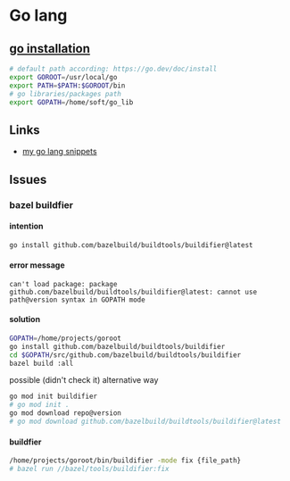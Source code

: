 # Go lang 

## [go installation](https://go.dev/doc/install)
```sh
# default path according: https://go.dev/doc/install
export GOROOT=/usr/local/go
export PATH=$PATH:$GOROOT/bin
# go libraries/packages path
export GOPATH=/home/soft/go_lib
```

## Links
* [my go lang snippets](https://github.com/cherkavi/golang-example)

## Issues
### bazel buildfier
#### intention
```sh
go install github.com/bazelbuild/buildtools/buildifier@latest
```
#### error message
```
can't load package: package github.com/bazelbuild/buildtools/buildifier@latest: cannot use path@version syntax in GOPATH mode
```
#### solution
```sh
GOPATH=/home/projects/goroot
go install github.com/bazelbuild/buildtools/buildifier
cd $GOPATH/src/github.com/bazelbuild/buildtools/buildifier
bazel build :all
```
possible (didn't check it) alternative way
```sh
go mod init buildifier
# go mod init .
go mod download repo@version
# go mod download github.com/bazelbuild/buildtools/buildifier@latest
```

#### buildfier
```sh
/home/projects/goroot/bin/buildifier -mode fix {file_path}
# bazel run //bazel/tools/buildifier:fix
```
